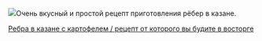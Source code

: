 <!--2025-06-21 21:45:00-->
<div class="yb">
  <div class="rss povarenok"><a href="https://www.povarenok.ru/recipes/show/182847/"><img src="https://www.povarenok.ru/data/cache/2025jun/21/45/3182099_40964-640x480.jpg"></a>Очень вкусный и простой рецепт приготовления рёбер в казане. <p class="titl"><a href="https://www.povarenok.ru/recipes/show/182847/">Ребра в казане с картофелем / рецепт от которого вы будите в восторге</a></p></div>
</div>
